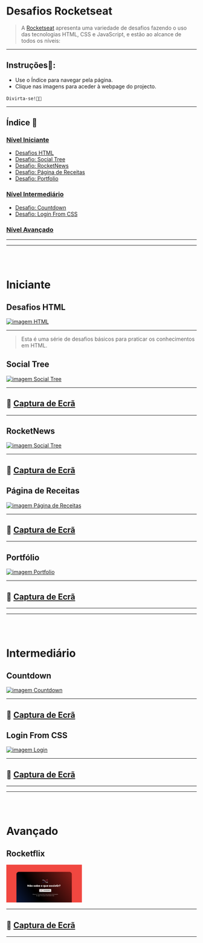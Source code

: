 # Desafios Rocketseat

> A [Rocketseat](https://rocketseat.com.br/) apresenta uma variedade de desafios fazendo o uso das tecnologias HTML, CSS e JavaScript, e estão ao alcance de todos os níveis:

---

## Instruções📑:

* Use o Índice para navegar pela página.
* Clique nas imagens para aceder à webpage  do projecto.

`Divirta-se!🏳️‍🌈`

---

## Índice 🚀

### [Nível Iniciante](#iniciante)

* [Desafios HTML](#desafios-html)
* [Desafio: Social Tree](#social-tree)
* [Desafio: RocketNews](#rocketnews)
* [Desafio: Página de Receitas](#página-de-receitas)
* [Desafio: Portfolio](#portfolio)

### [Nível Intermediário](#intermediário) 

* [Desafio: Countdown](#countdown)
* [Desafio: Login From CSS](#login-from-css)

### [Nível Avançado](#)

---
---
<br>
<br>

# Iniciante


## Desafios HTML

[<img src="./iniciante/assets/html.webp" alt="imagem HTML" width="200px" height="100px" >](https://mellcosta.github.io/desafiosRocketseat/iniciante/desafios_html/desafios_html.html)

___

> Esta é uma série de desafios básicos para praticar os conhecimentos em HTML.

## Social Tree

[<img src="./iniciante/assets/social-tree-image.webp" alt="imagem Social Tree" width="200px" height="100px" >](https://mellcosta.github.io/desafiosRocketseat/iniciante/social_tree/social_tree.html)

---
## 📸 [Captura de Ecrã](https://mellcosta.github.io/desafiosRocketseat/iniciante/assets/socialTree.PNG)

___

## RocketNews

[<img src="./iniciante/assets/rocketnews-image.webp" alt="imagem Social Tree" width="200px" height="100px" >](https://mellcosta.github.io/desafiosRocketseat/iniciante/rocket_news/rocket_news.html)

---
## 📸 [Captura de Ecrã](https://mellcosta.github.io/desafiosRocketseat/iniciante/assets/rocket_news_mel.PNG)

## Página de Receitas

[<img src="./iniciante/assets/cookbook-image.webp" alt="imagem Página de Receitas" width="200px" height="100px" >](https://mellcosta.github.io/desafiosRocketseat/iniciante/receitas/receitas.html)

---
## 📸 [Captura de Ecrã](https://mellcosta.github.io/desafiosRocketseat/iniciante/assets/calulú.PNG)
____

## Portfólio

[<img src="./iniciante/assets/portfolio.webp" alt="imagem Portfolio" width="200px" height="100px" >](https://mellcosta.github.io/desafiosRocketseat/iniciante/portfolio/portfolio.html)

---
## 📸 [Captura de Ecrã](https://mellcosta.github.io/desafiosRocketseat/iniciante/assets/portfolioMel.PNG)

---
___
<br>
<br>

# Intermediário

## Countdown

[<img src="./intermediario/assets/countdown_read.webp" alt="imagem Countdown" width="200px" height="100px" >](https://mellcosta.github.io/desafiosRocketseat/intermediario/countdown/countdown.html)

---
## 📸 [Captura de Ecrã](https://mellcosta.github.io/desafiosRocketseat/intermediario/assets/countdownMel.PNG)

## Login From CSS

[<img src="./intermediario/assets/login.webp" alt="imagem Login" width="200px" height="100px" >](https://mellcosta.github.io/desafiosRocketseat/intermediario/login/login.html)

---
## 📸 [Captura de Ecrã](https://mellcosta.github.io/desafiosRocketseat/intermediario/assets/loginMel.PNG)

---
___
<br>
<br>

# Avançado

## Rocketflix

[<img src="./avancado/assets/rocketflix.png" alt="imagem Countdown" width="200px" height="100px" >](https://mellcosta.github.io/desafiosRocketseat/avancado/rocketflix/rocketflix.html)

---
## 📸 [Captura de Ecrã](https://mellcosta.github.io/desafiosRocketseat/avancado/assets/rocketflixMel.png)

---
